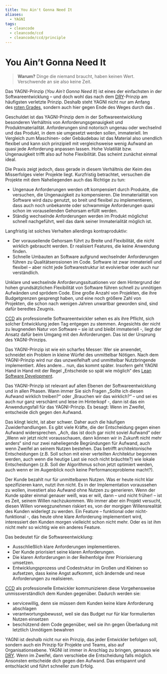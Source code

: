 ```yaml
---
title: You Ain't Gonna Need It
aliases:
  - YAGNI
tags:
  - cleancode
  - cleancode/ccd
  - cleancode/ccd/principle
---
```

# You Ain’t Gonna Need It 

>**Warum?**
Dinge die niemand braucht, haben keinen Wert. Verschwende an sie also keine Zeit.

Das YAGNI-Prinzip (_You Ain´t Gonna Need It_) ist eines der einfachsten in der Softwareentwicklung – und doch wohl das nach dem [DRY](/docs/main/CleanCode/CleanCodeDeveloper/Prinzipien/DRY)-Prinzip am häufigsten verletzte Prinzip. Deshalb steht YAGNI nicht nur am Anfang des [roten Grades](docs/main/CleanCode/1.%20CleanCodeDeveloper/Grade/0.%20Roter%20Grad.md), sondern auch hier gegen Ende des Weges durch das [](docs/main/CleanCode/1.%20CleanCodeDeveloper/CleanCodeDeveloper.md#Wertesystem|Wertesystem).

Geschuldet ist das YAGNI-Prinzip dem in der Softwareentwicklung besonderen Verhältnis von Anforderungsgenauigkeit und Produktmaterialität. Anforderungen sind notorisch ungenau oder wechselnd und das Produkt, in dem sie umgesetzt werden sollen, immateriell. Im Vergleich zum Maschinen- oder Gebäudebau ist das Material also unendlich flexibel und kann sich prinzipiell mit vergleichsweise wenig Aufwand an quasi jede Anforderung anpassen lassen. Hohe Volatiliät bzw. Ungenauigkeit trifft also auf hohe Flexibilität. Das scheint zunächst einmal ideal.

Die Praxis zeigt jedoch, dass gerade in diesem Verhältnis der Keim des Misserfolges vieler Projekte liegt. Kurzfristig betrachtet, versuchen die Projekte mit dem Naheliegenden auch das Richtige zu tun:

-   Ungenaue Anforderungen werden oft kompensiert durch Produkte, die versuchen, die Ungenauigkeit zu kompensieren. Die Immaterialität von Software wird dazu genutzt, so breit und flexibel zu implementieren, dass auch noch unbekannte oder schwammige Anforderungen quasi schon im vorauseilenden Gehorsam erfüllt werden.
-   Ständig wechselnde Anforderungen werden im Produkt möglichst schnell nachgeführt, weil das dank seiner Immaterialität möglich ist.

Langfristig ist solches Verhalten allerdings kontraproduktiv:

-   Der vorauseilende Gehorsam führt zu Breite und Flexibilität, die nicht wirklich gebraucht werden. Er realisiert Features, die keine Anwendung finden.
-   Schnelle Umbauten an Software aufgrund wechselnder Anforderungen führen zu Qualitätserosionen im Code. Software ist zwar immateriell und flexibel – aber nicht jede Softwarestruktur ist evolvierbar oder auch nur verständlich.

Unklare und wechselnde Anforderungssituationen vor dem Hintergrund der hohen grundsätzlichen Flexibilität von Software führen schnell zu unnötigen Aufwänden und sprödem Code. Eine große Anzahl von Projekten, die ihre Budgetgrenzen gesprengt haben, und eine noch größere Zahl von Projekten, die schon nach wenigen Jahren unwartbar geworden sind, sind dafür beredtes Zeugnis.

[CCD](/docs/main/CleanCode/CleanCodeDeveloper/CleanCodeDeveloper) als professionelle Softwareentwickler sehen es als ihre Pflicht, sich solcher Entwicklung jeden Tag entgegen zu stemmen. Angesichts der nicht zu leugnenden Natur von Software – sie ist und bleibt immateriell -, liegt der Ansatz dafür beim Umgang mit den Anforderungen. Das ist der Ursprung des YAGNI-Prinzips.

Das YAGNI-Prinzip ist wie ein scharfes Messer: Wer sie anwendet, schneidet ein Problem in kleine Würfel des unmittelbar Nötigen. Nach dem YAGNI-Prinzip wird nur das unzweifelhaft und unmittelbar Nutzbringende implementiert. Alles andere… nun, das kommt später. Insofern geht YAGNI Hand in Hand mit der Regel „Entscheide so spät wie möglich“ des [Lean Software Development](http://en.wikipedia.org/wiki/Lean_software_development#Decide_as_late_as_possible).

Das YAGNI-Prinzip ist relevant auf allen Ebenen der Softwareentwicklung und in allen Phasen. Wann immer Sie sich Fragen „Sollte ich diesen Aufwand wirklich treiben?“ oder „Brauchen wir das wirklich?“ – und sei es auch nur ganz verschämt und leise im Hinterkopf -, dann ist das ein Anwendungsfall für das YAGNI-Prinzip. Es besagt: Wenn im Zweifel, entscheide dich gegen den Aufwand.

Das klingt leicht, ist aber schwer. Daher auch die häufigen Zuwiderhandlungen. Es gibt viele Kräfte, die der Entscheidung gegen einen Aufwand widersprechen. „Ach, das ist doch gar nicht soviel Aufwand“ oder „Wenn wir jetzt nicht vorausschauen, dann können wir in Zukunft nicht mehr anders“ sind nur zwei naheliegende Begründungen für Aufwand, auch wenn Zweifel an seinem Nutzen bestehen. Das betrifft architektonische Entscheidungen (z.B. Soll schon mit einer verteilten Architektur begonnen werden, auch wenn die heutige Last sie noch nicht bräuchte?) wie lokale Entscheidungen (z.B. Soll der Algorithmus schon jetzt optimiert werden, auch wenn er im Augenblick noch keine Performanceprobleme macht?).

Der Kunde bezahlt nur für unmittelbaren Nutzen. Was er heute nicht klar spezifizieren kann, nutzt ihm nicht. Es in der Implementation voraussehen zu wollen, investiert also Aufwand ohne Nutzen zu generieren. Wenn der Kunde später einmal genauer weiß, was er will, dann – und nicht früher! – ist es Zeit, seinem Willen nachzukommen. Wo immer aber ein Projekt versucht, diesen Willen vorwegzunehmen riskiert es, von der morgigen Willensrealität des Kunden widerlegt zu werden. Ein Feature – funktional oder nicht-funktional -, das heute ohne klare Anforderung implementiert wird, interessiert den Kunden morgen vielleicht schon nicht mehr. Oder es ist ihm nicht mehr so wichtig wie ein anderes Feature.

Das bedeutet für die Softwareentwicklung:

-   Ausschließlich klare Anforderungen implementieren.
-   Der Kunde priorisiert seine klaren Anforderungen.
-   Die klaren Anforderungen in der Reihenfolge ihrer Priorisierung umsetzen.
-   Entwicklungsprozess und Codestruktur im Großen und Kleinen so aufsetzen, dass keine Angst aufkommt, sich ändernde und neue Anforderungen zu realisieren.

[CCD](/docs/main/CleanCode/CleanCodeDeveloper/CleanCodeDeveloper) als professionelle Entwickler kommunizieren diese Vorgehensweise unmissverständlich dem Kunden gegenüber. Dadurch werden sie:

-   servicewillig, denn sie müssen dem Kunden keine klare Anforderung abschlagen
-   verantwortungsbewusst, weil sie das Budget nur für klar formulierten Nutzen einsetzen
-   beschützend dem Code gegenüber, weil sie ihn gegen Überladung mit letztlich Unnötigem bewahren

YAGNI ist deshalb nicht nur ein Prinzip, das jeder Entwickler befolgen soll, sondern auch ein Prinzip für Projekte und Teams, also auf Organisationsebene. YAGNI ist immer in Anschlag zu bringen, genauso wie [DRY](/docs/main/CleanCode/CleanCodeDeveloper/Prinzipien/DRY). Wenn im Zweifel, dann verschiebe die Entscheidung falls möglich. Ansonsten entscheide dich gegen den Aufwand. Das entspannt und entschlackt und führt schneller zum Erfolg.

